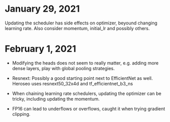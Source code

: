 # January 29, 2021
Updating the scheduler has side effects on optimizer, beyound changing learning rate.
Also consider momentum, initial_lr and possibly others.

# February 1, 2021
- Modifying the heads does not seem to really matter, e.g. adding more dense layers,
  play with global pooling strategies.
    
- Resnext: Possibly a good starting point next to EfficientNet as well.
Heroseo uses resnext50_32x4d and tf_efficientnet_b3_ns

- When chaining learning rate schedulers, updating the optimizer can be tricky, including updating the momentum.

- FP16 can lead to underflows or overflows, caught it when trying gradient clipping.

